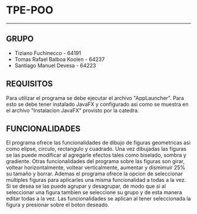 # TPE-POO
---

## GRUPO
- Tiziano Fuchinecco - 64191
- Tomas Rafael Balboa Koolen - 64237
- Santiago Manuel Devesa - 64223

## REQUISITOS
Para utilizar el programa se debe ejecutar el archivo "AppLauncher". Para esto se debe tener instalado JavaFX y configurado asi como se muestra en el archivo "Instalacion JavaFX" provisto por la catedra.


## FUNCIONALIDADES
El programa ofrece las funcionalidades de dibujo de figuras geometricas asi como elipse, circulo, rectangulo y cuadrado.
Una vez dibujadas las figuras se las puede modificar al agregarle efectos tales como biselado, sombra y gradiente.
Otras funcionalidades del programa sobre las figuras son girar, voltear horizontalmente, voltear verticalmente, aumentar y dismimuir 25% su tamaño y borrar.
Ademas el programa ofrece la opcion de seleccionar multiples figuras para aplicarles una misma funcionalidad a todas a la vez.
Si se desea se las puede agrupar y desagrupar, de modo que si al seleccionar una figura tambien se seleccione su grupo y de esta manera editar todas a la vez.
Las funcionalidades se aplican al tener seleccionada la figura y presionar sobre el boton deseado.
